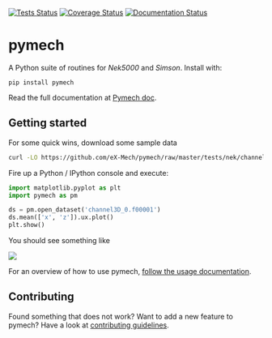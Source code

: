 [![Tests Status](https://github.com/eX-Mech/pymech/actions/workflows/tests.yml/badge.svg)](https://github.com/eX-Mech/pymech/actions/workflows/tests.yml)
[![Coverage Status](https://coveralls.io/repos/github/eX-Mech/pymech/badge.svg)](https://coveralls.io/github/eX-Mech/pymech)
[![Documentation Status](https://readthedocs.org/projects/pymech/badge/?version=latest)](http://pymech.readthedocs.org/en/stable/)

# pymech

A Python suite of routines for *Nek5000* and *Simson*. Install with:

```
pip install pymech
```

Read the full documentation at [Pymech doc](http://pymech.readthedocs.io/en/stable).

## Getting started

For some quick wins, download some sample data

```sh
curl -LO https://github.com/eX-Mech/pymech/raw/master/tests/nek/channel3D_0.f00001
```

Fire up a Python / IPython console and execute:

```py
import matplotlib.pyplot as plt
import pymech as pm

ds = pm.open_dataset('channel3D_0.f00001')
ds.mean(['x', 'z']).ux.plot()
plt.show()
```

You should see something like

![](https://pymech.readthedocs.io/en/stable/_images/usage_37_1.png)

For an overview of how to use pymech, [follow the usage
documentation](https://pymech.readthedocs.io/en/stable/usage.html).

## Contributing

Found something that does not work? Want to add a new feature to pymech? Have a
look at [contributing
guidelines](https://pymech.readthedocs.io/en/stable/contributing.html).
